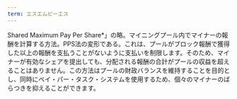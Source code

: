 ```yaml
---
term: エスエムピーエス
---
```

Shared Maximum Pay Per Share*」の略。マイニングプール内でマイナーの報酬を計算する方法。PPS法の変形である。これは、プールがブロック報酬で獲得した以上の報酬を支払うことがないように支払いを制限します。そのため、マイナーが有効なシェアを提出しても、分配される報酬の合計がプールの収益を超えることはありません。この方法はプールの財政バランスを維持することを目的とし、同時にペイ・パー・タスク・システムを使用するため、個々のマイナーのばらつきを抑えることができます。